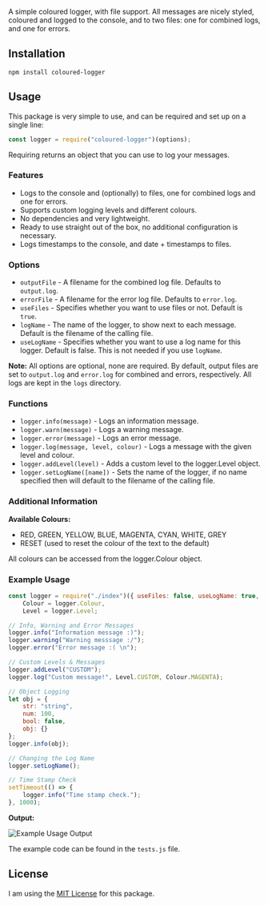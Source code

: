 A simple coloured logger, with file support. All messages are nicely styled, coloured
and logged to the console, and to two files: one for combined logs, and one for errors.

## Installation
`npm install coloured-logger`

## Usage
This package is very simple to use, and can be required and set up on a single line:

```js
const logger = require("coloured-logger")(options);
```
Requiring returns an object that you can use to log your messages.

### Features
* Logs to the console and (optionally) to files, one for combined logs and one for errors.
* Supports custom logging levels and different colours.
* No dependencies and very lightweight.
* Ready to use straight out of the box, no additional configuration is necessary.
* Logs timestamps to the console, and date + timestamps to files.

### Options
* `outputFile` - A filename for the combined log file. Defaults to `output.log`.
* `errorFile` - A filename for the error log file. Defaults to `error.log`.
* `useFiles` - Specifies whether you want to use files or not. Default is `true`.
* `logName` - The name of the logger, to show next to each message. Default is the filename
  of the calling file.
* `useLogName` - Specifies whether you want to use a log name for this logger. Default is
  false. This is not needed if you use `logName`.

**Note:** All options are optional, none are required. By default, output files are set to
`output.log` and `error.log` for combined and errors, respectively. All logs are kept in the
`logs` directory.

### Functions
* `logger.info(message)` - Logs an information message.
* `logger.warn(message)` - Logs a warning message.
* `logger.error(message)` - Logs an error message.
* `logger.log(message, level, colour)` - Logs a message with the given level and colour.
* `logger.addLevel(level)` - Adds a custom level to the logger.Level object.
* `logger.setLogName([name])` - Sets the name of the logger, if no name specified then will
  default to the filename of the calling file.

### Additional Information
**Available Colours:**
* RED, GREEN, YELLOW, BLUE, MAGENTA, CYAN, WHITE, GREY
* RESET (used to reset the colour of the text to the default)

All colours can be accessed from the logger.Colour object.

### Example Usage

```js
const logger = require("./index")({ useFiles: false, useLogName: true, logName: "Tests" }),
    Colour = logger.Colour,
    Level = logger.Level;

// Info, Warning and Error Messages
logger.info("Information message :)");
logger.warning("Warning messsage :/");
logger.error("Error message :( \n");

// Custom Levels & Messages
logger.addLevel("CUSTOM");
logger.log("Custom message!", Level.CUSTOM, Colour.MAGENTA);

// Object Logging
let obj = {
    str: "string",
    num: 100,
    bool: false,
    obj: {}
};
logger.info(obj);

// Changing the Log Name
logger.setLogName();

// Time Stamp Check
setTimeout(() => {
    logger.info("Time stamp check.");
}, 1000);
```

**Output:**

![Example Usage Output](https://image.prntscr.com/image/i8ZlBC9WQzmVK_ogO4wmpg.png)

The example code can be found in the `tests.js` file.

## License
I am using the [MIT License](https://opensource.org/licenses/MIT) for this package.